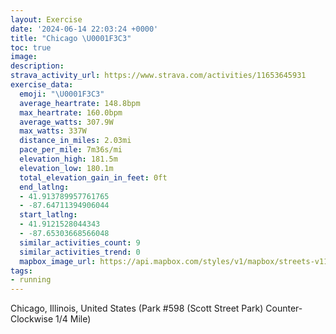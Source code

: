```yaml
---
layout: Exercise
date: '2024-06-14 22:03:24 +0000'
title: "Chicago \U0001F3C3"
toc: true
image:
description:
strava_activity_url: https://www.strava.com/activities/11653645931
exercise_data:
  emoji: "\U0001F3C3"
  average_heartrate: 148.8bpm
  max_heartrate: 160.0bpm
  average_watts: 307.9W
  max_watts: 337W
  distance_in_miles: 2.03mi
  pace_per_mile: 7m36s/mi
  elevation_high: 181.5m
  elevation_low: 180.1m
  total_elevation_gain_in_feet: 0ft
  end_latlng:
  - 41.913789957761765
  - -87.64711394906044
  start_latlng:
  - 41.9121528044343
  - -87.65303668566048
  similar_activities_count: 9
  similar_activities_trend: 0
  mapbox_image_url: https://api.mapbox.com/styles/v1/mapbox/streets-v11/static/path-5+787af2-1.0(e%7Bx~Fvk~uOCuAEYKQAMDIVUb%40k%40jAoBJgAAyAJI%40EEo%40BqEEiIBSVGBCDQ%40uABy%40CoAGs%40CaBB%5BFIDAl%40BZALDV%3FBLDr%40CdBF%7CAHXFLTPHBt%40Bj%40CTSLSFY%3F%5B%3FaBGkAKSUOUCaA%3FWDQHIHGNGb%40DhACr%40Ht%40HVTTNFT%40t%40CRGPKLQDOBo%40CsCI_%40UUc%40I%5BBYAWDKBKHKLIVAN%40f%40Al%40LpBNRXLL%40z%40%3FVEVOJSFY%40m%40AoAGeAKUIIKGc%40Gk%40%3FWBQDQRKVE%60%40%40b%40A%5EJtBRTTNd%40Bl%40AXIX%5BHY%3FkBEsAM%5BOOQIoAAYEY%3FICQKCAe%40Dk%40Aa%40DCFQBYAa%40Ku%40C%5DDsC%40sEH%7D%40DCB%3FRFjH),pin-s-s+e5b22e(-87.65132,41.91171),pin-s-f+89ae00(-87.64525999999992,41.91380999999996)/auto/800x800?access_token=pk.eyJ1Ijoiam9zaGJlY2ttYW4iLCJhIjoiY205eWR2aDd1MWZ6djJrbXc4a3M0bWZleiJ9.XiG9OWkNcZk2QzjJbxLB4A
tags:
- running
---
```




Chicago, Illinois, United States (Park #598 (Scott Street Park) Counter-Clockwise 1/4 Mile)
